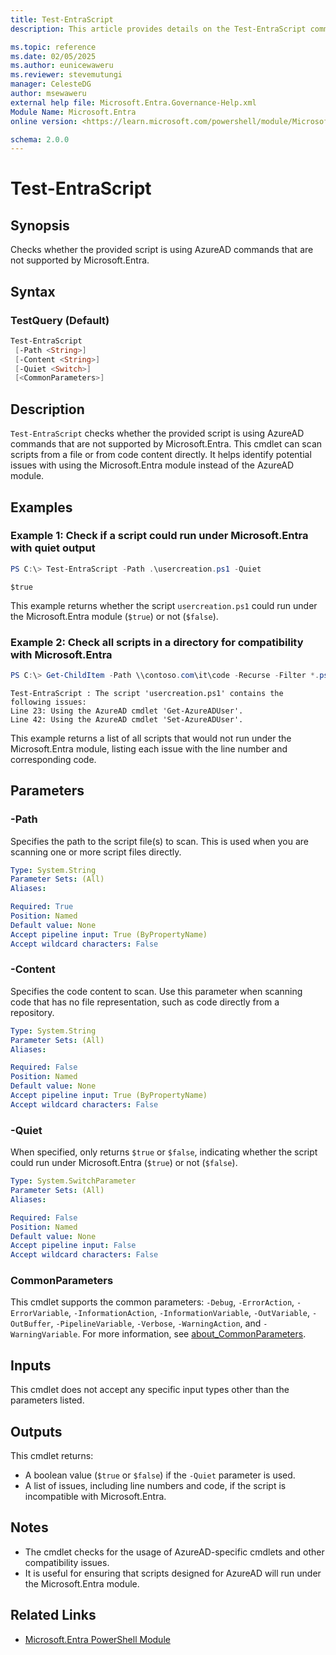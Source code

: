 ```yaml
---
title: Test-EntraScript
description: This article provides details on the Test-EntraScript command.

ms.topic: reference
ms.date: 02/05/2025
ms.author: eunicewaweru
ms.reviewer: stevemutungi
manager: CelesteDG
author: msewaweru
external help file: Microsoft.Entra.Governance-Help.xml
Module Name: Microsoft.Entra
online version: <https://learn.microsoft.com/powershell/module/Microsoft.Entra.Governance/Test-EntraScript>

schema: 2.0.0
---
```


# Test-EntraScript

## Synopsis

Checks whether the provided script is using AzureAD commands that are not supported by Microsoft.Entra.

## Syntax

### TestQuery (Default)

```powershell
Test-EntraScript
 [-Path <String>]
 [-Content <String>]
 [-Quiet <Switch>]
 [<CommonParameters>]
```

## Description

`Test-EntraScript` checks whether the provided script is using AzureAD commands that are not supported by Microsoft.Entra. This cmdlet can scan scripts from a file or from code content directly. It helps identify potential issues with using the Microsoft.Entra module instead of the AzureAD module.

## Examples

### Example 1: Check if a script could run under Microsoft.Entra with quiet output

```powershell
PS C:\> Test-EntraScript -Path .\usercreation.ps1 -Quiet
```

```Output
$true
```

This example returns whether the script `usercreation.ps1` could run under the Microsoft.Entra module (`$true`) or not (`$false`).

### Example 2: Check all scripts in a directory for compatibility with Microsoft.Entra

```powershell
PS C:\> Get-ChildItem -Path \\contoso.com\it\code -Recurse -Filter *.ps1 | Test-EntraScript
```

```Output
Test-EntraScript : The script 'usercreation.ps1' contains the following issues:
Line 23: Using the AzureAD cmdlet 'Get-AzureADUser'.
Line 42: Using the AzureAD cmdlet 'Set-AzureADUser'.
```

This example returns a list of all scripts that would not run under the Microsoft.Entra module, listing each issue with the line number and corresponding code.

## Parameters

### -Path

Specifies the path to the script file(s) to scan. This is used when you are scanning one or more script files directly.

```yaml
Type: System.String
Parameter Sets: (All)
Aliases:

Required: True
Position: Named
Default value: None
Accept pipeline input: True (ByPropertyName)
Accept wildcard characters: False
```

### -Content

Specifies the code content to scan. Use this parameter when scanning code that has no file representation, such as code directly from a repository.

```yaml
Type: System.String
Parameter Sets: (All)
Aliases:

Required: False
Position: Named
Default value: None
Accept pipeline input: True (ByPropertyName)
Accept wildcard characters: False
```

### -Quiet

When specified, only returns `$true` or `$false`, indicating whether the script could run under Microsoft.Entra (`$true`) or not (`$false`).

```yaml
Type: System.SwitchParameter
Parameter Sets: (All)
Aliases:

Required: False
Position: Named
Default value: None
Accept pipeline input: False
Accept wildcard characters: False
```

### CommonParameters

This cmdlet supports the common parameters: `-Debug`, `-ErrorAction`, `-ErrorVariable`, `-InformationAction`, `-InformationVariable`, `-OutVariable`, `-OutBuffer`, `-PipelineVariable`, `-Verbose`, `-WarningAction`, and `-WarningVariable`. For more information, see [about_CommonParameters](https://go.microsoft.com/fwlink/?LinkID=113216).

## Inputs

This cmdlet does not accept any specific input types other than the parameters listed.

## Outputs

This cmdlet returns:

- A boolean value (`$true` or `$false`) if the `-Quiet` parameter is used.
- A list of issues, including line numbers and code, if the script is incompatible with Microsoft.Entra.

## Notes

- The cmdlet checks for the usage of AzureAD-specific cmdlets and other compatibility issues.
- It is useful for ensuring that scripts designed for AzureAD will run under the Microsoft.Entra module.

## Related Links

- [Microsoft.Entra PowerShell Module](https://learn.microsoft.com/powershell/module/microsoft.entra/)
